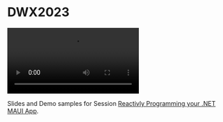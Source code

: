 # DWX2023

![AnimatedSlides](202306_RxUiMaui.mp4)



Slides and Demo samples for Session [Reactivly Programming your .NET MAUI App](https://www.developer-week.de/programm/#/talk/reactivily-programming-your-net-maui-app).
